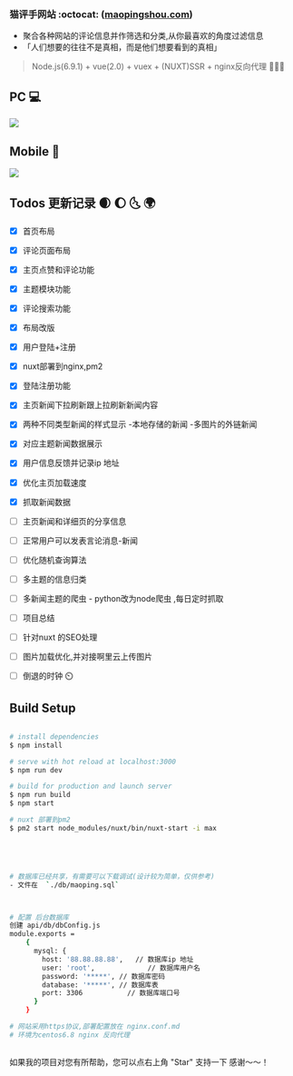 <!--
 * @Author: your name
 * @Date: 2018-06-02 23:27:00
 * @LastEditTime : 2020-01-26 19:48:30
 * @LastEditors  : Please set LastEditors
 * @Description: In User Settings Edit
 * @FilePath: /nuxt-maopingshou/README.md
 -->
### 猫评手网站 :octocat:  ([maopingshou.com](http://maopingshou.com))
* 聚合各种网站的评论信息并作筛选和分类,从你最喜欢的角度过滤信息
* 「人们想要的往往不是真相，而是他们想要看到的真相」


> Node.js(6.9.1) + vue(2.0) + vuex + (NUXT)SSR + nginx反向代理   🚀🚀💥  


## PC 	💻 

![](http://oj711uhrd.bkt.clouddn.com/666-2018.png)

## Mobile 📱

![](http://oj711uhrd.bkt.clouddn.com/rpg.png)

## Todos 更新记录 🌒  🌔  	🌜  🌍 
- [x] 首页布局 
- [x] 评论页面布局 
- [x] 主页点赞和评论功能 
- [x] 主题模块功能
- [x] 评论搜索功能
- [x] 布局改版
- [x] 用户登陆+注册
- [x] nuxt部署到nginx,pm2
- [x] 登陆注册功能   
- [x] 主页新闻下拉刷新跟上拉刷新新闻内容
- [x] 两种不同类型新闻的样式显示  -本地存储的新闻 -多图片的外链新闻
- [x] 对应主题新闻数据展示
- [x] 用户信息反馈并记录ip 地址
- [x] 优化主页加载速度
- [x] 抓取新闻数据
- [ ] 主页新闻和详细页的分享信息
- [ ] 正常用户可以发表言论消息-新闻
- [ ] 优化随机查询算法
- [ ] 多主题的信息归类
- [ ] 多新闻主题的爬虫 - python改为node爬虫 ,每日定时抓取
- [ ] 项目总结
- [ ] 针对nuxt 的SEO处理
- [ ] 图片加载优化,并对接啊里云上传图片
- [ ] 倒退的时钟 ⏲️




## Build Setup

``` bash

# install dependencies
$ npm install 

# serve with hot reload at localhost:3000
$ npm run dev

# build for production and launch server
$ npm run build
$ npm start

# nuxt 部署到pm2 
$ pm2 start node_modules/nuxt/bin/nuxt-start -i max





# 数据库已经共享，有需要可以下载调试(设计较为简单，仅供参考)
- 文件在  `./db/maoping.sql`



# 配置 后台数据库
创建 api/db/dbConfig.js
module.exports =
    {
      mysql: {
        host: '88.88.88.88',   // 数据库ip 地址
        user: 'root',             // 数据库用户名
        password: '*****', // 数据库密码
        database: '*****', // 数据库表
        port: 3306           // 数据库端口号
      }
    }

# 网站采用https协议,部署配置放在 nginx.conf.md
# 环境为centos6.8 nginx 反向代理
  
```








如果我的项目对您有所帮助，您可以点右上角 "Star" 支持一下 感谢～～！
